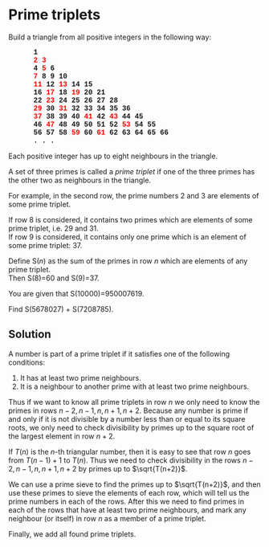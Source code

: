 # Prime triplets

<p>Build a triangle from all positive integers in the following way:</p>

<p style="font-family:'courier new', monospace;font-weight:bold;margin-left:50px;"> 1<br />
 <span style="color:#FF0000;">2</span>  <span style="color:#FF0000;">3</span><br />
 4  <span style="color:#FF0000;">5</span>  6<br />
 <span style="color:#FF0000;">7</span>  8  9 10<br /><span style="color:#FF0000;">11</span> 12 <span style="color:#FF0000;">13</span> 14 15<br />
16 <span style="color:#FF0000;">17</span> 18 <span style="color:#FF0000;">19</span> 20 21<br />
22 <span style="color:#FF0000;">23</span> 24 25 26 27 28<br /><span style="color:#FF0000;">29</span> 30 <span style="color:#FF0000;">31</span> 32 33 34 35 36<br /><span style="color:#FF0000;">37</span> 38 39 40 <span style="color:#FF0000;">41</span> 42 <span style="color:#FF0000;">43</span> 44 45<br />
46 <span style="color:#FF0000;">47</span> 48 49 50 51 52 <span style="color:#FF0000;">53</span> 54 55<br />
56 57 58 <span style="color:#FF0000;">59</span> 60 <span style="color:#FF0000;">61</span> 62 63 64 65 66<br />
. . .</p>

<p>Each positive integer has up to eight neighbours in the triangle.</p>

<p>A set of three primes is called a <i>prime triplet</i> if one of the three primes has the other two as neighbours in the triangle.</p>

<p>For example, in the second row, the prime numbers 2 and 3 are elements of some prime triplet.</p>

<p>If row 8 is considered, it contains two primes which are elements of some prime triplet, i.e. 29 and 31.<br />
If row 9 is considered, it contains only one prime which is an element of some prime triplet: 37.</p>

<p>Define S(<var>n</var>) as the sum of the primes in row <var>n</var> which are elements of any prime triplet.<br />
Then S(8)=60 and S(9)=37.</p>

<p>You are given that S(10000)=950007619.</p>

<p>Find  S(5678027) + S(7208785).</p>

## Solution

A number is part of a prime triplet if it satisfies one of the following conditions:

1. It has at least two prime neighbours.
2. It is a neighbour to another prime with at least two prime neighbours.

Thus if we want to know all prime triplets in row $n$ we only need to know the primes in rows $n-2, n-1, n, n+1, n+2$. Because any number is prime if and only if it is not divisible by a number less than or equal to its square roots, we only need to check divisibility by primes up to the square root of the largest element in row $n+2$.

If $T(n)$ is the $n$-th triangular number, then it is easy to see that row $n$ goes from $T(n-1) + 1$ to $T(n)$. Thus we need to check divisibility in the rows $n-2, n-1, n, n+1, n+2$ by primes up to $\sqrt{T(n+2)}$.

We can use a prime sieve to find the primes up to $\sqrt{T(n+2)}$, and then use these primes to sieve the elements of each row, which will tell us the prime numbers in each of the rows. After this we need to find primes in each of the rows that have at least two prime neighbours, and mark any neighbour (or itself) in row $n$ as a member of a prime triplet.

Finally, we add all found prime triplets.